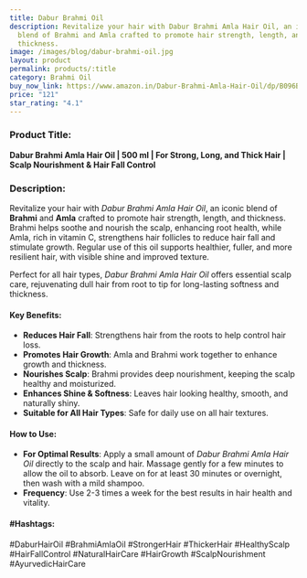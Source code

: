 ```yaml
---
title: Dabur Brahmi Oil
description: Revitalize your hair with Dabur Brahmi Amla Hair Oil, an iconic
  blend of Brahmi and Amla crafted to promote hair strength, length, and
  thickness.
image: /images/blog/dabur-brahmi-oil.jpg
layout: product
permalink: products/:title
category: Brahmi Oil
buy_now_link: https://www.amazon.in/Dabur-Brahmi-Amla-Hair-Oil/dp/B096BRTXRQ/ref=sr_1_36?crid=SCXIDYS0PV1F&tag=m0150-21
price: "121"
star_rating: "4.1"
---
```

### Product Title:
**Dabur Brahmi Amla Hair Oil | 500 ml | For Strong, Long, and Thick Hair | Scalp Nourishment & Hair Fall Control**

### Description:
Revitalize your hair with *Dabur Brahmi Amla Hair Oil*, an iconic blend of **Brahmi** and **Amla** crafted to promote hair strength, length, and thickness. Brahmi helps soothe and nourish the scalp, enhancing root health, while Amla, rich in vitamin C, strengthens hair follicles to reduce hair fall and stimulate growth. Regular use of this oil supports healthier, fuller, and more resilient hair, with visible shine and improved texture. 

Perfect for all hair types, *Dabur Brahmi Amla Hair Oil* offers essential scalp care, rejuvenating dull hair from root to tip for long-lasting softness and thickness.

#### Key Benefits:
- **Reduces Hair Fall**: Strengthens hair from the roots to help control hair loss.
- **Promotes Hair Growth**: Amla and Brahmi work together to enhance growth and thickness.
- **Nourishes Scalp**: Brahmi provides deep nourishment, keeping the scalp healthy and moisturized.
- **Enhances Shine & Softness**: Leaves hair looking healthy, smooth, and naturally shiny.
- **Suitable for All Hair Types**: Safe for daily use on all hair textures.

#### How to Use:
- **For Optimal Results**: Apply a small amount of *Dabur Brahmi Amla Hair Oil* directly to the scalp and hair. Massage gently for a few minutes to allow the oil to absorb. Leave on for at least 30 minutes or overnight, then wash with a mild shampoo.
- **Frequency**: Use 2-3 times a week for the best results in hair health and vitality.

#### #Hashtags:
#DaburHairOil #BrahmiAmlaOil #StrongerHair #ThickerHair #HealthyScalp #HairFallControl #NaturalHairCare #HairGrowth #ScalpNourishment #AyurvedicHairCare
